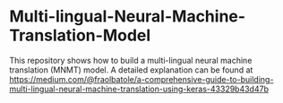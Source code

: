 # Multi-lingual-Neural-Machine-Translation-Model

This repository shows how to build a multi-lingual neural machine translation (MNMT) model. A detailed explanation can be found at https://medium.com/@fraolbatole/a-comprehensive-guide-to-building-multi-lingual-neural-machine-translation-using-keras-43329b43d47b
